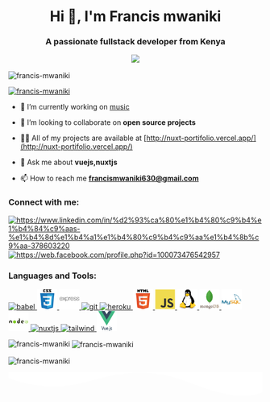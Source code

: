 
<h1 align="center">Hi 👋, I'm Francis mwaniki</h1>
<h3 align="center">A passionate fullstack developer from Kenya</h3>
<p align="center"><img src="https://cdn.dribbble.com/users/1292677/screenshots/6139167/media/5387dc7e035b3efe9d94516044de66a4.gif"/></p>
<p align="left"> <img src="https://komarev.com/ghpvc/?username=francis-mwaniki&label=Profile%20views&color=0e75b6&style=flat" alt="francis-mwaniki" /> </p>

<p align="left"> <a href="https://github.com/ryo-ma/github-profile-trophy"><img src="https://github-profile-trophy.vercel.app/?username=francis-mwaniki" alt="francis-mwaniki" /></a> </p>

- 🔭 I’m currently working on [music](https://ephesus.onrender.com/)

- 👯 I’m looking to collaborate on **open source projects**

- 👨‍💻 All of my projects are available at [http://nuxt-portifolio.vercel.app/](http://nuxt-portifolio.vercel.app/)

- 💬 Ask me about **vuejs,nuxtjs**

- 📫 How to reach me **francismwaniki630@gmail.com**

<h3 align="left">Connect with me:</h3>
<p align="left">
<a href="https://linkedin.com/in/https://www.linkedin.com/in/%d2%93%ca%80%e1%b4%80%c9%b4%e1%b4%84%c9%aas-%e1%b4%8d%e1%b4%a1%e1%b4%80%c9%b4%c9%aa%e1%b4%8b%c9%aa-378603220" target="blank"><img align="center" src="https://raw.githubusercontent.com/rahuldkjain/github-profile-readme-generator/master/src/images/icons/Social/linked-in-alt.svg" alt="https://www.linkedin.com/in/%d2%93%ca%80%e1%b4%80%c9%b4%e1%b4%84%c9%aas-%e1%b4%8d%e1%b4%a1%e1%b4%80%c9%b4%c9%aa%e1%b4%8b%c9%aa-378603220" height="30" width="40" /></a>
<a href="https://fb.com/https://web.facebook.com/profile.php?id=100073476542957" target="blank"><img align="center" src="https://raw.githubusercontent.com/rahuldkjain/github-profile-readme-generator/master/src/images/icons/Social/facebook.svg" alt="https://web.facebook.com/profile.php?id=100073476542957" height="30" width="40" /></a>
</p>

<h3 align="left">Languages and Tools:</h3>
<p align="left"> <a href="https://babeljs.io/" target="_blank" rel="noreferrer"> <img src="https://www.vectorlogo.zone/logos/babeljs/babeljs-icon.svg" alt="babel" width="40" height="40"/> </a> <a href="https://www.w3schools.com/css/" target="_blank" rel="noreferrer"> <img src="https://raw.githubusercontent.com/devicons/devicon/master/icons/css3/css3-original-wordmark.svg" alt="css3" width="40" height="40"/> </a> <a href="https://expressjs.com" target="_blank" rel="noreferrer"> <img src="https://raw.githubusercontent.com/devicons/devicon/master/icons/express/express-original-wordmark.svg" alt="express" width="40" height="40"/> </a> <a href="https://git-scm.com/" target="_blank" rel="noreferrer"> <img src="https://www.vectorlogo.zone/logos/git-scm/git-scm-icon.svg" alt="git" width="40" height="40"/> </a> <a href="https://heroku.com" target="_blank" rel="noreferrer"> <img src="https://www.vectorlogo.zone/logos/heroku/heroku-icon.svg" alt="heroku" width="40" height="40"/> </a> <a href="https://www.w3.org/html/" target="_blank" rel="noreferrer"> <img src="https://raw.githubusercontent.com/devicons/devicon/master/icons/html5/html5-original-wordmark.svg" alt="html5" width="40" height="40"/> </a> <a href="https://developer.mozilla.org/en-US/docs/Web/JavaScript" target="_blank" rel="noreferrer"> <img src="https://raw.githubusercontent.com/devicons/devicon/master/icons/javascript/javascript-original.svg" alt="javascript" width="40" height="40"/> </a> <a href="https://www.linux.org/" target="_blank" rel="noreferrer"> <img src="https://raw.githubusercontent.com/devicons/devicon/master/icons/linux/linux-original.svg" alt="linux" width="40" height="40"/> </a> <a href="https://www.mongodb.com/" target="_blank" rel="noreferrer"> <img src="https://raw.githubusercontent.com/devicons/devicon/master/icons/mongodb/mongodb-original-wordmark.svg" alt="mongodb" width="40" height="40"/> </a> <a href="https://www.mysql.com/" target="_blank" rel="noreferrer"> <img src="https://raw.githubusercontent.com/devicons/devicon/master/icons/mysql/mysql-original-wordmark.svg" alt="mysql" width="40" height="40"/> </a> <a href="https://nodejs.org" target="_blank" rel="noreferrer"> <img src="https://raw.githubusercontent.com/devicons/devicon/master/icons/nodejs/nodejs-original-wordmark.svg" alt="nodejs" width="40" height="40"/> </a> <a href="https://nuxtjs.org/" target="_blank" rel="noreferrer"> <img src="https://www.vectorlogo.zone/logos/nuxtjs/nuxtjs-icon.svg" alt="nuxtjs" width="40" height="40"/> </a> <a href="https://tailwindcss.com/" target="_blank" rel="noreferrer"> <img src="https://www.vectorlogo.zone/logos/tailwindcss/tailwindcss-icon.svg" alt="tailwind" width="40" height="40"/> </a> <a href="https://vuejs.org/" target="_blank" rel="noreferrer"> <img src="https://raw.githubusercontent.com/devicons/devicon/master/icons/vuejs/vuejs-original-wordmark.svg" alt="vuejs" width="40" height="40"/> </a> </p>

<p><img align="left" src="https://github-readme-stats.vercel.app/api/top-langs?username=francis-mwaniki&show_icons=true&locale=en&layout=compact" alt="francis-mwaniki" /></p>

<p>&nbsp;<img align="center" src="https://github-readme-stats.vercel.app/api?username=francis-mwaniki&show_icons=true&locale=en" alt="francis-mwaniki" /></p>

<p><img align="center" src="https://github-readme-streak-stats.herokuapp.com/?user=francis-mwaniki&" alt="francis-mwaniki" /></p>
<p align="center"><svg  data-name="Layer 1" xmlns="http://www.w3.org/2000/svg" viewBox="0 0 1200 120" preserveAspectRatio="none" ><path  d="M321.39,56.44c58-10.79,114.16-30.13,172-41.86,82.39-16.72,168.19-17.73,250.45-.39C823.78,31,906.67,72,985.66,92.83c70.05,18.48,146.53,26.09,214.34,3V0H0V27.35A600.21,600.21,0,0,0,321.39,56.44Z" class="shape-fill" fill="#FFFFFF" fill-opacity="1"></path></svg></p>
